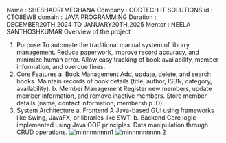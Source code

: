Name       : SHESHADRI MEGHANA
Company    : CODTECH IT SOLUTIONS
id         : CTO8EWB
domain      : JAVA PROGRAMMING
Duration    : DECEMBER20TH,2024 TO JANUARY20TH,2025
Mentor      : NEELA SANTHOSHKUMAR
   Overview of the project
   1. Purpose
  To automate the traditional manual system of library management.
  Reduce paperwork, improve record accuracy, and minimize human error.
  Allow easy tracking of book availability, member information, and overdue fines.
 2. Core Features
 a. Book Management
 Add, update, delete, and search books.
 Maintain records of book details (title, author, ISBN, category, availability).
 b. Member Management
 Register new members, update member information, and remove inactive members.
 Store member details (name, contact information, membership ID).
3. System Architecture
a. Frontend
A Java-based GUI using frameworks like Swing, JavaFX, or libraries like SWT.
b. Backend
Core logic implemented using Java OOP principles.
Data manipulation through CRUD operations.
 ![minnnnnnnn1](https://github.com/user-attachments/assets/700159f9-7128-4bdf-bfdd-0e01485dd27c)
![minnnnnnnnn 2](https://github.com/user-attachments/assets/76bc0485-c2c1-499b-86a4-44f910bc199d)




